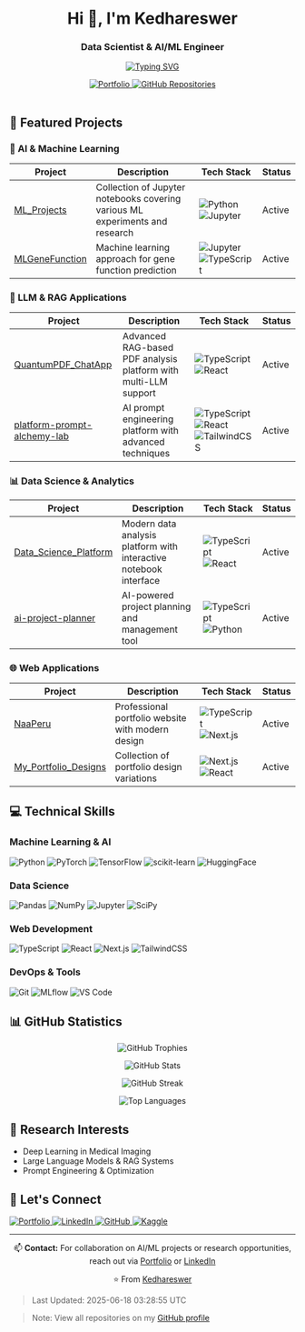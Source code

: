 <h1 align="center">Hi 👋, I'm Kedhareswer</h1>
<h3 align="center">Data Scientist & AI/ML Engineer</h3>

<p align="center">
  <a href="#">
    <img src="https://readme-typing-svg.herokuapp.com?font=Fira+Code&duration=3000&pause=1000&center=true&vCenter=true&width=435&lines=Data+Scientist;Machine+Learning+Engineer;Deep+Learning+Specialist;AI+Developer" alt="Typing SVG"/>
  </a>
</p>

<div align="center">
  <a href="https://naa-peru.vercel.app/">
    <img src="https://img.shields.io/badge/Portfolio-00C7B7?style=for-the-badge&logo=vercel&logoColor=white" alt="Portfolio"/>
  </a>
  <a href="https://github.com/Kedhareswer?tab=repositories">
    <img src="https://img.shields.io/badge/Repositories-100-blue?style=for-the-badge&logo=github&logoColor=white" alt="GitHub Repositories"/>
  </a>
</div>

<br>

## 🧠 Featured Projects

### 🔬 AI & Machine Learning
| Project | Description | Tech Stack | Status |
|---------|-------------|------------|---------|
| [ML_Projects](https://github.com/Kedhareswer/ML_Projects) | Collection of Jupyter notebooks covering various ML experiments and research | ![Python](https://img.shields.io/badge/Python-3776AB?style=flat&logo=python&logoColor=white) ![Jupyter](https://img.shields.io/badge/Jupyter-F37626?style=flat&logo=jupyter&logoColor=white) | Active |
| [MLGeneFunction](https://github.com/Kedhareswer/MLGeneFunction) | Machine learning approach for gene function prediction | ![Jupyter](https://img.shields.io/badge/Jupyter-F37626?style=flat&logo=jupyter&logoColor=white) ![TypeScript](https://img.shields.io/badge/TypeScript-3178C6?style=flat&logo=typescript&logoColor=white) | Active |

### 🤖 LLM & RAG Applications
| Project | Description | Tech Stack | Status |
|---------|-------------|------------|---------|
| [QuantumPDF_ChatApp](https://github.com/Kedhareswer/QuantumPDF_ChatApp) | Advanced RAG-based PDF analysis platform with multi-LLM support | ![TypeScript](https://img.shields.io/badge/TypeScript-3178C6?style=flat&logo=typescript&logoColor=white) ![React](https://img.shields.io/badge/React-61DAFB?style=flat&logo=react&logoColor=black) | Active |
| [platform-prompt-alchemy-lab](https://github.com/Kedhareswer/platform-prompt-alchemy-lab) | AI prompt engineering platform with advanced techniques | ![TypeScript](https://img.shields.io/badge/TypeScript-3178C6?style=flat&logo=typescript&logoColor=white) ![React](https://img.shields.io/badge/React-61DAFB?style=flat&logo=react&logoColor=black) ![TailwindCSS](https://img.shields.io/badge/Tailwind-06B6D4?style=flat&logo=tailwind-css&logoColor=white) | Active |

### 📊 Data Science & Analytics
| Project | Description | Tech Stack | Status |
|---------|-------------|------------|---------|
| [Data_Science_Platform](https://github.com/Kedhareswer/Data_Science_Platform) | Modern data analysis platform with interactive notebook interface | ![TypeScript](https://img.shields.io/badge/TypeScript-3178C6?style=flat&logo=typescript&logoColor=white) ![React](https://img.shields.io/badge/React-61DAFB?style=flat&logo=react&logoColor=black) | Active |
| [ai-project-planner](https://github.com/Kedhareswer/ai-project-planner) | AI-powered project planning and management tool | ![TypeScript](https://img.shields.io/badge/TypeScript-3178C6?style=flat&logo=typescript&logoColor=white) ![Python](https://img.shields.io/badge/Python-3776AB?style=flat&logo=python&logoColor=white) | Active |

### 🌐 Web Applications
| Project | Description | Tech Stack | Status |
|---------|-------------|------------|---------|
| [NaaPeru](https://github.com/Kedhareswer/NaaPeru) | Professional portfolio website with modern design | ![TypeScript](https://img.shields.io/badge/TypeScript-3178C6?style=flat&logo=typescript&logoColor=white) ![Next.js](https://img.shields.io/badge/Next.js-000000?style=flat&logo=next.js&logoColor=white) | Active |
| [My_Portfolio_Designs](https://github.com/Kedhareswer/My_Portfolio_Designs) | Collection of portfolio design variations | ![Next.js](https://img.shields.io/badge/Next.js-000000?style=flat&logo=next.js&logoColor=white) ![React](https://img.shields.io/badge/React-61DAFB?style=flat&logo=react&logoColor=black) | Active |

## 💻 Technical Skills

### Machine Learning & AI
<p align="left">
  <img src="https://img.shields.io/badge/Python-3776AB?style=for-the-badge&logo=python&logoColor=white" alt="Python"/>
  <img src="https://img.shields.io/badge/PyTorch-EE4C2C?style=for-the-badge&logo=pytorch&logoColor=white" alt="PyTorch"/>
  <img src="https://img.shields.io/badge/TensorFlow-FF6F00?style=for-the-badge&logo=tensorflow&logoColor=white" alt="TensorFlow"/>
  <img src="https://img.shields.io/badge/scikit--learn-F7931E?style=for-the-badge&logo=scikit-learn&logoColor=white" alt="scikit-learn"/>
  <img src="https://img.shields.io/badge/HuggingFace-FFD21E?style=for-the-badge&logo=huggingface&logoColor=black" alt="HuggingFace"/>
</p>

### Data Science
<p align="left">
  <img src="https://img.shields.io/badge/Pandas-150458?style=for-the-badge&logo=pandas&logoColor=white" alt="Pandas"/>
  <img src="https://img.shields.io/badge/NumPy-013243?style=for-the-badge&logo=numpy&logoColor=white" alt="NumPy"/>
  <img src="https://img.shields.io/badge/Jupyter-F37626?style=for-the-badge&logo=jupyter&logoColor=white" alt="Jupyter"/>
  <img src="https://img.shields.io/badge/SciPy-8CAAE6?style=for-the-badge&logo=scipy&logoColor=white" alt="SciPy"/>
</p>

### Web Development
<p align="left">
  <img src="https://img.shields.io/badge/TypeScript-3178C6?style=for-the-badge&logo=typescript&logoColor=white" alt="TypeScript"/>
  <img src="https://img.shields.io/badge/React-61DAFB?style=for-the-badge&logo=react&logoColor=black" alt="React"/>
  <img src="https://img.shields.io/badge/Next.js-000000?style=for-the-badge&logo=next.js&logoColor=white" alt="Next.js"/>
  <img src="https://img.shields.io/badge/Tailwind_CSS-06B6D4?style=for-the-badge&logo=tailwind-css&logoColor=white" alt="TailwindCSS"/>
</p>

### DevOps & Tools
<p align="left">
  <img src="https://img.shields.io/badge/Git-F05032?style=for-the-badge&logo=git&logoColor=white" alt="Git"/>
  <img src="https://img.shields.io/badge/MLflow-0194E2?style=for-the-badge&logo=mlflow&logoColor=white" alt="MLflow"/>
  <img src="https://img.shields.io/badge/VS_Code-007ACC?style=for-the-badge&logo=visual-studio-code&logoColor=white" alt="VS Code"/>
</p>

## 📊 GitHub Statistics

<p align="center">
  <img src="https://github-profile-trophy.vercel.app/?username=Kedhareswer&theme=tokyonight&no-frame=true&row=1&&margin-w=30&no-bg=true" alt="GitHub Trophies"/>
</p>

<p align="center">
  <img src="https://github-readme-stats.vercel.app/api?username=Kedhareswer&show_icons=true&theme=tokyonight&hide_border=true&count_private=true" alt="GitHub Stats"/>
</p>

<p align="center">
  <img src="https://github-readme-streak-stats.herokuapp.com/?user=Kedhareswer&theme=tokyonight&hide_border=true" alt="GitHub Streak"/>
</p>

<p align="center">
  <img src="https://github-readme-stats.vercel.app/api/top-langs/?username=Kedhareswer&layout=compact&theme=tokyonight&hide_border=true&langs_count=8" alt="Top Languages"/>
</p>

## 🔬 Research Interests
- Deep Learning in Medical Imaging
- Large Language Models & RAG Systems
- Prompt Engineering & Optimization

## 🤝 Let's Connect
<p align="left">
  <a href="https://naa-peru.vercel.app/">
    <img src="https://img.shields.io/badge/Portfolio-00C7B7?style=for-the-badge&logo=vercel&logoColor=white" alt="Portfolio"/>
  </a>
  <a href="https://linkedin.com/in/YOUR_LINKEDIN">
    <img src="https://img.shields.io/badge/LinkedIn-0077B5?style=for-the-badge&logo=linkedin&logoColor=white" alt="LinkedIn"/>
  </a>
  <a href="https://github.com/Kedhareswer">
    <img src="https://img.shields.io/badge/GitHub-100000?style=for-the-badge&logo=github&logoColor=white" alt="GitHub"/>
  </a>
  <a href="https://www.kaggle.com/kedhareswernaidu">
    <img src="https://img.shields.io/badge/Kaggle-20BEFF?style=for-the-badge&logo=kaggle&logoColor=white" alt="Kaggle"/>
  </a>
</p>

---
<div align="center">
  
📫 **Contact:** For collaboration on AI/ML projects or research opportunities, reach out via [Portfolio](https://naa-peru.vercel.app/) or [LinkedIn](https://linkedin.com/in/YOUR_LINKEDIN)

⭐ From [Kedhareswer](https://github.com/Kedhareswer)
</div>

> Last Updated: 2025-06-18 03:28:55 UTC

> Note: View all repositories on my [GitHub profile](https://github.com/Kedhareswer?tab=repositories)
